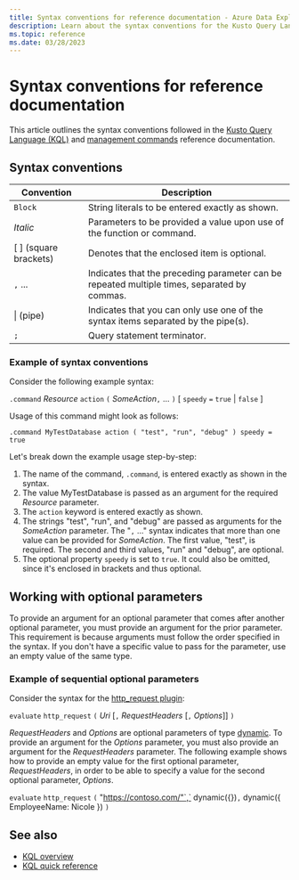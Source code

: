 ```yaml
---
title: Syntax conventions for reference documentation - Azure Data Explorer
description: Learn about the syntax conventions for the Kusto Query Language and management command documentation.
ms.topic: reference
ms.date: 03/28/2023
---
```

# Syntax conventions for reference documentation

This article outlines the syntax conventions followed in the [Kusto Query Language (KQL)](index.md) and [management commands](../management/index.md) reference documentation.

## Syntax conventions

|Convention|Description|
|--|--|
|`Block`|String literals to be entered exactly as shown.|
|*Italic*|Parameters to be provided a value upon use of the function or command.|
|[ ] (square brackets)|Denotes that the enclosed item is optional.|
|`,` ...|Indicates that the preceding parameter can be repeated multiple times, separated by commas.|
|\| (pipe)|Indicates that you can only use one of the syntax items separated by the pipe(s).|
|`;`|Query statement terminator.|

### Example of syntax conventions

Consider the following example syntax:

`.command` *Resource* `action` `(` *SomeAction*`,` ... `)` [ `speedy` `=` `true` | `false` ]

Usage of this command might look as follows:

```kusto
.command MyTestDatabase action ( "test", "run", "debug" ) speedy = true
```

Let's break down the example usage step-by-step:

1. The name of the command, `.command`, is entered exactly as shown in the syntax.
1. The value MyTestDatabase is passed as an argument for the required *Resource* parameter.
1. The `action` keyword is entered exactly as shown.
1. The strings "test", "run", and "debug" are passed as arguments for the *SomeAction* parameter. The "`,` ..." syntax indicates that more than one value can be provided for *SomeAction*. The first value, "test", is required. The second and third values, "run" and "debug", are optional.
1. The optional property `speedy` is set to `true`. It could also be omitted, since it's enclosed in brackets and thus optional.

## Working with optional parameters

To provide an argument for an optional parameter that comes after another optional parameter, you must provide an argument for the prior parameter. This requirement is because arguments must follow the order specified in the syntax. If you don't have a specific value to pass for the parameter, use an empty value of the same type.

### Example of sequential optional parameters

Consider the syntax for the [http_request plugin](http-request-plugin.md):

`evaluate` `http_request` `(` *Uri* [`,` *RequestHeaders* [`,` *Options*]] `)`

*RequestHeaders* and *Options* are optional parameters of type [dynamic](scalar-data-types/dynamic.md). To provide an argument for the *Options* parameter, you must also provide an argument for the *RequestHeaders* parameter. The following example shows how to provide an empty value for the first optional parameter, *RequestHeaders*, in order to be able to specify a value for the second optional parameter, *Options*.

`evaluate` `http_request` `(` "https://contoso.com/"`,` dynamic({})`,` dynamic({ EmployeeName: Nicole }) `)`

## See also

* [KQL overview](index.md)
* [KQL quick reference](../../kql-quick-reference.md)
